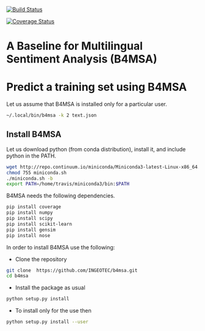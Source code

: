 [![Build Status](https://travis-ci.org/INGEOTEC/b4msa.svg?branch=master)](https://travis-ci.org/INGEOTEC/b4msa)

[![Coverage Status](https://coveralls.io/repos/github/INGEOTEC/b4msa/badge.svg?branch=master)](https://coveralls.io/github/INGEOTEC/b4msa?branch=master)

# A Baseline for Multilingual Sentiment Analysis (B4MSA) #

# Predict a training set using B4MSA #

Let us assume that B4MSA is installed only for a particular user.

```bash
~/.local/bin/b4msa -k 2 text.json
```

## Install B4MSA ##

Let us download python (from conda distribution), install it, and include python
in the PATH.

```bash   
wget http://repo.continuum.io/miniconda/Miniconda3-latest-Linux-x86_64.sh -O miniconda.sh
chmod 755 miniconda.sh
./miniconda.sh -b
export PATH=/home/travis/miniconda3/bin:$PATH
```

B4MSA needs the following dependencies.

```bash
pip install coverage
pip install numpy
pip install scipy
pip install scikit-learn
pip install gensim
pip install nose
```

In order to install B4MSA use the following:
* Clone the repository  
```bash   
git clone  https://github.com/INGEOTEC/b4msa.git
cd b4msa
```

* Install the package as usual  
```bash   
python setup.py install
```

* To install only for the use then  
```bash   
python setup.py install --user
```



